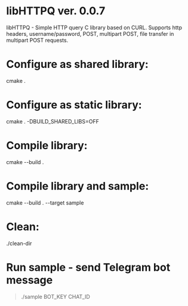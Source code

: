 # libHTTPQ ver. 0.0.7
libHTTPQ - Simple HTTP query C library based on CURL. Supports http headers, username/password, POST, multipart POST, file transfer in multipart POST requests.

# Configure as shared library:
cmake .

# Configure as static library:
cmake . -DBUILD_SHARED_LIBS=OFF

# Compile library:
cmake --build .

# Compile library and sample:
cmake --build . --target sample

# Clean:
./clean-dir

# Run sample - send Telegram bot message
> ./sample BOT_KEY CHAT_ID

